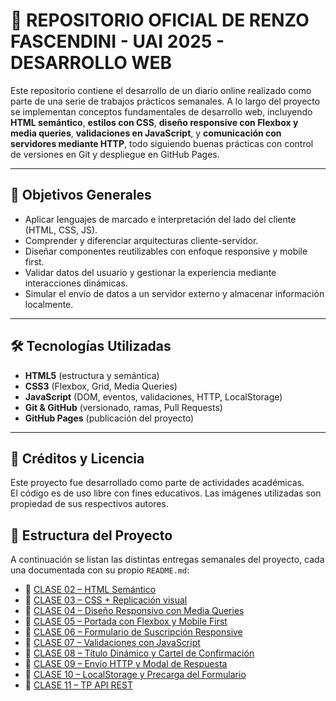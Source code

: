 # 📰 REPOSITORIO OFICIAL DE RENZO FASCENDINI - UAI 2025 - DESARROLLO WEB

Este repositorio contiene el desarrollo de un diario online realizado como parte de una serie de trabajos prácticos semanales. A lo largo del proyecto se implementan conceptos fundamentales de desarrollo web, incluyendo **HTML semántico**, **estilos con CSS**, **diseño responsive con Flexbox y media queries**, **validaciones en JavaScript**, y **comunicación con servidores mediante HTTP**, todo siguiendo buenas prácticas con control de versiones en Git y despliegue en GitHub Pages.

---

## 🎯 Objetivos Generales

- Aplicar lenguajes de marcado e interpretación del lado del cliente (HTML, CSS, JS).
- Comprender y diferenciar arquitecturas cliente-servidor.
- Diseñar componentes reutilizables con enfoque responsive y mobile first.
- Validar datos del usuario y gestionar la experiencia mediante interacciones dinámicas.
- Simular el envío de datos a un servidor externo y almacenar información localmente.

---

## 🛠️ Tecnologías Utilizadas

- **HTML5** (estructura y semántica)
- **CSS3** (Flexbox, Grid, Media Queries)
- **JavaScript** (DOM, eventos, validaciones, HTTP, LocalStorage)
- **Git & GitHub** (versionado, ramas, Pull Requests)
- **GitHub Pages** (publicación del proyecto)

---

## 🧾 Créditos y Licencia

Este proyecto fue desarrollado como parte de actividades académicas.  
El código es de uso libre con fines educativos. Las imágenes utilizadas son propiedad de sus respectivos autores.

## 📁 Estructura del Proyecto

A continuación se listan las distintas entregas semanales del proyecto, cada una documentada con su propio `README.md`:

- 📄 [CLASE 02 – HTML Semántico](./CLASE_02/README.md)
- 📄 [CLASE 03 – CSS + Replicación visual](./CLASE_03/README.md)
- 📄 [CLASE 04 – Diseño Responsivo con Media Queries](./CLASE_04%20-%20TP1/README.md)
- 📄 [CLASE 05 – Portada con Flexbox y Mobile First](./CLASE_05/README.md)
- 📄 [CLASE 06 – Formulario de Suscripción Responsive](./CLASE_06%20-%20TP2/README.md)
- 📄 [CLASE 07 – Validaciones con JavaScript](./CLASE_07/README.md)
- 📄 [CLASE 08 – Título Dinámico y Cartel de Confirmación](./CLASE_08/README.md)
- 📄 [CLASE 09 – Envío HTTP y Modal de Respuesta](./CLASE_09/README.md)
- 📄 [CLASE 10 – LocalStorage y Precarga del Formulario](./CLASE_10/README.md)
- 📄 [CLASE 11 – TP API REST](./CLASE_11/README.md)
